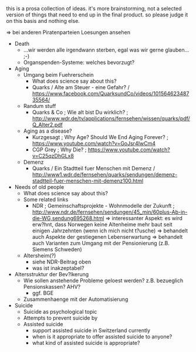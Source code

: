 this is a prosa collection of ideas.
it's more brainstorming, not a selected version of things that need to end up in the final product.
so please judge it on this basis and nothing else.


=> bei anderen Piratenparteien Loesungen ansehen

* Death
  * ...wir werden alle irgendwann sterben, egal was wir gerne glauben... ;-)
  * Organspenden-Systeme: welches bevorzugt?
* Aging
   * Umgang beim Fuehrerschein
     * What does science say about this?
     * Quarks / Alte am Steuer - eine Gefahr? / https://www.facebook.com/QuarksundCo/videos/10156462348735564/
   * Randum stuff
      * Quarks & Co ; Wie alt bist Du wirklich? ; http://www.wdr.de/tv/applications/fernsehen/wissen/quarks/pdf/Q_Alter2.pdf
   * Aging as a disease?
     * Kurzgesagt ; Why Age? Should We End Aging Forever? ; https://www.youtube.com/watch?v=GoJsr4IwCm4
     * CGP Grey ; Why Die? ; https://www.youtube.com/watch?v=C25qzDhGLx8
   * Demenz
     * Quarks / Ein Stadtteil fuer Menschen mit Demenz / http://www1.wdr.de/fernsehen/quarks/sendungen/demenz-stadtteil-fuer-menschen-mit-demenz100.html
* Needs of old people
   * What does science say about this?
   * Some related links
     * NDR ; Gemeinschaftsprojekte - Wohnmodelle der Zukunft ; http://www.ndr.de/fernsehen/sendungen/45_min/60plus-Ab-in-die-WG,sendung695268.html
        => interessanter Aspekt: es wird erw?hnt, dass Norwegen keine Altenheime mehr baut seit einigen Jahrzehnten (wenn ich mich nicht t?usche)
        => behandelt auch Aspekte der gestiegenen Lebenserwartung
        => behandelt auch Varianten zum Umgang mit der Pensionierung (z.B. Siemens Schweden)
   * Altersheim(?)
      * siehe NDR-Beitrag oben
      * was ist inakzeptabel?
* Altersstruktur der Bev?lkerung
   * Wie sollen anstehende Probleme geloest werden? z.B. bezueglich Pensionskassen? AHV?
      * ggf. BGE
   * Zusammenhaenge mit der Automatisierung
* Suicide
   * Suicide as psychological topic
   * Attempts to prevent suicide by
   * Assisted suicide
        * support assisted suicide in Switzerland currently
        * when is it appropriate to offer assisted suicide to anyone?
        * what kind of assisted suicide is appropriate?
